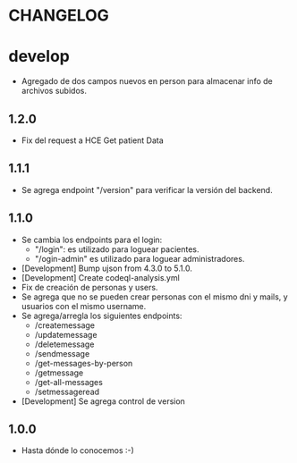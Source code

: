 # CHANGELOG

# develop
* Agregado de dos campos nuevos en person para almacenar info de archivos subidos.

## 1.2.0
* Fix del request a HCE Get patient Data

## 1.1.1
* Se agrega endpoint "/version" para verificar la versión del backend.

## 1.1.0
* Se cambia los endpoints para el login:
  - "/login": es utilizado para loguear pacientes.
  - "/ogin-admin" es utilizado para loguear administradores.
* [Development] Bump ujson from 4.3.0 to 5.1.0.
* [Development] Create codeql-analysis.yml
* Fix de creación de personas y users.
* Se agrega que no se pueden crear personas con el mismo dni y mails, y usuarios con el mismo username.
* Se agrega/arregla los siguientes endpoints:
  - /createmessage
  - /updatemessage
  - /deletemessage
  - /sendmessage
  - /get-messages-by-person
  - /getmessage
  - /get-all-messages
  - /setmessageread
* [Development] Se agrega control de version

## 1.0.0
* Hasta dónde lo conocemos :-)
